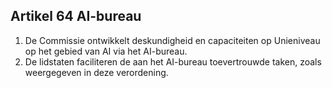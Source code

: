 ## Artikel 64 AI-bureau

1. De Commissie ontwikkelt deskundigheid en capaciteiten op Unieniveau op het gebied van AI via het AI-bureau.
2. De lidstaten faciliteren de aan het AI-bureau toevertrouwde taken, zoals weergegeven in deze verordening.
